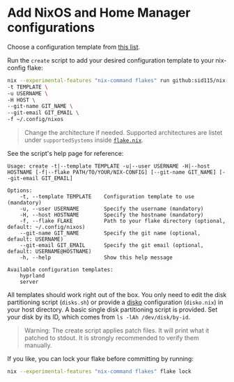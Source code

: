 # Add NixOS and Home Manager configurations

Choose a configuration template from [this list](https://github.com/sid115/nix-core/tree/master/apps/create/templates).

Run the `create` script to add your desired configuration template to your nix-config flake:

```bash
nix --experimental-features "nix-command flakes" run github:sid115/nix-core#apps.x86_64-linux.create -- \
-t TEMPLATE \
-u USERNAME \
-H HOST \
--git-name GIT_NAME \
--git-email GIT_EMAIL \
-f ~/.config/nixos
```

> Change the architecture if needed. Supported architectures are listet under `supportedSystems` inside [`flake.nix`](https://github.com/sid115/nix-core/blob/master/flake.nix).

See the script's help page for reference:

```
Usage: create -t|--template TEMPLATE -u|--user USERNAME -H|--host HOSTNAME [-f|--flake PATH/TO/YOUR/NIX-CONFIG] [--git-name GIT_NAME] [--git-email GIT_EMAIL]

Options:
    -t, --template TEMPLATE    Configuration template to use (mandatory)
    -u, --user USERNAME        Specify the username (mandatory)
    -H, --host HOSTNAME        Specify the hostname (mandatory)
    -f, --flake FLAKE          Path to your flake directory (optional, default: ~/.config/nixos)
    --git-name GIT_NAME        Specify the git name (optional, default: USERNAME)
    --git-email GIT_EMAIL      Specify the git email (optional, default: USERNAME@HOSTNAME)
    -h, --help                 Show this help message

Available configuration templates:
    hyprland
    server
```

All templates should work right out of the box. You only need to edit the disk partitioning script (`disks.sh`) or provide a [disko](https://github.com/nix-community/disko) configuration (`disko.nix`) in your host directory. A basic single disk partitioning script is provided. Set your disk by its ID, which comes from `ls -lAh /dev/disk/by-id`.

> Warning: The create script applies patch files. It will print what it patched to stdout. It is strongly recommended to verify them manually.

If you like, you can lock your flake before committing by running:

```bash
nix --experimental-features "nix-command flakes" flake lock
```
